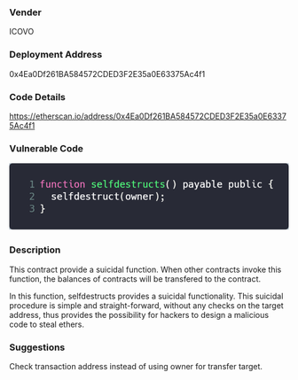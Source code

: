 ### Vender

ICOVO

### Deployment Address

0x4Ea0Df261BA584572CDED3F2E35a0E63375Ac4f1

### Code Details

<https://etherscan.io/address/0x4Ea0Df261BA584572CDED3F2E35a0E63375Ac4f1>

### Vulnerable Code

![carbon2](./pic/carbon2.png)

### Description

This contract provide a suicidal function. When other contracts invoke this function, the balances of contracts will be transfered to the contract. 

In this function, selfdestructs provides a suicidal functionality. This suicidal procedure is simple and straight-forward, without any checks on the target address, thus provides the possibility for hackers to design a malicious code to steal ethers.

### Suggestions

Check transaction address instead of using owner for transfer target.
